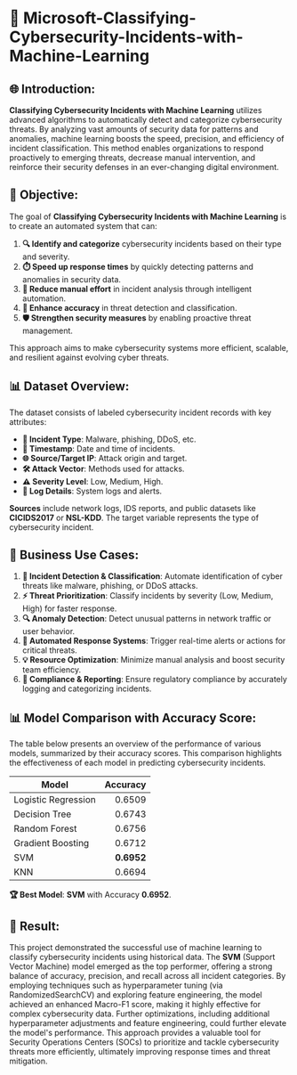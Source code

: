 # **🔐 Microsoft-Classifying-Cybersecurity-Incidents-with-Machine-Learning**  

## **🌐 Introduction:**  
**Classifying Cybersecurity Incidents with Machine Learning** utilizes advanced algorithms to automatically detect and categorize cybersecurity threats. By analyzing vast amounts of security data for patterns and anomalies, machine learning boosts the speed, precision, and efficiency of incident classification. This method enables organizations to respond proactively to emerging threats, decrease manual intervention, and reinforce their security defenses in an ever-changing digital environment.  

## **🎯 Objective:**  
The goal of **Classifying Cybersecurity Incidents with Machine Learning** is to create an automated system that can:  
1. **🔍 Identify and categorize** cybersecurity incidents based on their type and severity.  
2. **⏱️ Speed up response times** by quickly detecting patterns and anomalies in security data.  
3. **🤖 Reduce manual effort** in incident analysis through intelligent automation.  
4. **🎯 Enhance accuracy** in threat detection and classification.  
5. **🛡️ Strengthen security measures** by enabling proactive threat management.  

This approach aims to make cybersecurity systems more efficient, scalable, and resilient against evolving cyber threats.  

## **📊 Dataset Overview:**  
The dataset consists of labeled cybersecurity incident records with key attributes:  

- **🛑 Incident Type**: Malware, phishing, DDoS, etc.  
- **📅 Timestamp**: Date and time of incidents.  
- **🌐 Source/Target IP**: Attack origin and target.  
- **🛠️ Attack Vector**: Methods used for attacks.  
- **⚠️ Severity Level**: Low, Medium, High.  
- **📜 Log Details**: System logs and alerts.  

**Sources** include network logs, IDS reports, and public datasets like **CICIDS2017** or **NSL-KDD**. The target variable represents the type of cybersecurity incident.  

## **💼 Business Use Cases:**  
1. **🚨 Incident Detection & Classification**: Automate identification of cyber threats like malware, phishing, or DDoS attacks.  
2. **⚡ Threat Prioritization**: Classify incidents by severity (Low, Medium, High) for faster response.  
3. **🔍 Anomaly Detection**: Detect unusual patterns in network traffic or user behavior.  
4. **🤖 Automated Response Systems**: Trigger real-time alerts or actions for critical threats.  
5. **💡 Resource Optimization**: Minimize manual analysis and boost security team efficiency.  
6. **📑 Compliance & Reporting**: Ensure regulatory compliance by accurately logging and categorizing incidents.  

## **📊 Model Comparison with Accuracy Score:**  
The table below presents an overview of the performance of various models, summarized by their accuracy scores. This comparison highlights the effectiveness of each model in predicting cybersecurity incidents.

| **Model**               | **Accuracy** |
|-------------------------|-------------:|
| Logistic Regression     | 0.6509       |
| Decision Tree           | 0.6743       |
| Random Forest           | 0.6756       |
| Gradient Boosting       | 0.6712       |
| SVM                     | **0.6952**   |
| KNN                     | 0.6694       |

**🏆 Best Model**: **SVM** with Accuracy **0.6952**.  

## **🏁 Result:**  
This project demonstrated the successful use of machine learning to classify cybersecurity incidents using historical data. The **SVM** (Support Vector Machine) model emerged as the top performer, offering a strong balance of accuracy, precision, and recall across all incident categories. By employing techniques such as hyperparameter tuning (via RandomizedSearchCV) and exploring feature engineering, the model achieved an enhanced Macro-F1 score, making it highly effective for complex cybersecurity data. Further optimizations, including additional hyperparameter adjustments and feature engineering, could further elevate the model's performance. This approach provides a valuable tool for Security Operations Centers (SOCs) to prioritize and tackle cybersecurity threats more efficiently, ultimately improving response times and threat mitigation.
